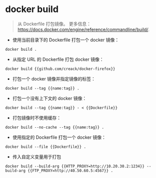 # docker build

> 从 Dockerfile 打包镜像。
> 更多信息：<https://docs.docker.com/engine/reference/commandline/build/>.

- 使用当前目录下的 Dockerfile 打包一个 docker 镜像：

`docker build .`

- 从指定 URL 的 Dockerfile 打包 docker 镜像：

`docker build {{github.com/creack/docker-firefox}}`

- 打包一个 docker 镜像并指定镜像的标签：

`docker build --tag {{name:tag}} .`

- 打包一个没有上下文的 docker 镜像：

`docker build --tag {{name:tag}} - < {{Dockerfile}}`

- 打包镜像时不使用缓存：

`docker build --no-cache --tag {{name:tag}} .`

- 使用指定的 Dockerfile 打包一个 docker 镜像：

`docker build --file {{Dockerfile}} .`

- 传入自定义变量用于打包

`docker build --build-arg {{HTTP_PROXY=http://10.20.30.2:1234}} --build-arg {{FTP_PROXY=http://40.50.60.5:4567}} .`
